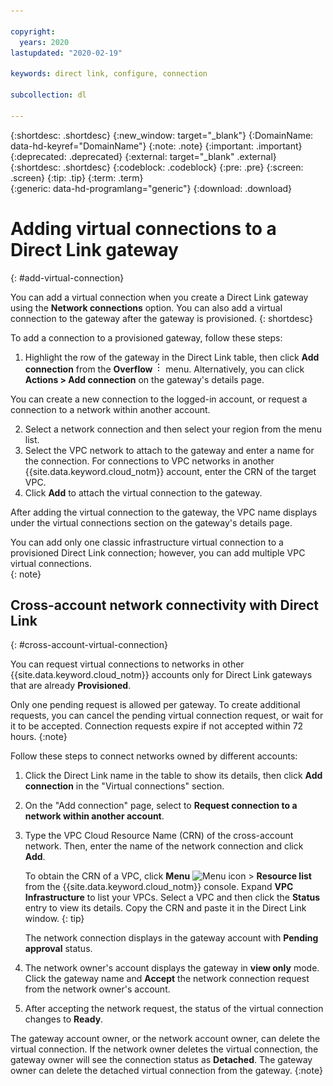 ```yaml
---

copyright:
  years: 2020
lastupdated: "2020-02-19"

keywords: direct link, configure, connection

subcollection: dl

---
```


{:shortdesc: .shortdesc}
{:new_window: target="_blank"}
{:DomainName: data-hd-keyref="DomainName"}
{:note: .note}
{:important: .important}
{:deprecated: .deprecated}
{:external: target="_blank" .external}
{:shortdesc: .shortdesc}
{:codeblock: .codeblock}
{:pre: .pre}
{:screen: .screen}
{:tip: .tip}
{:term: .term}  
{:generic: data-hd-programlang="generic"}
{:download: .download}  

# Adding virtual connections to a Direct Link gateway
{: #add-virtual-connection}

You can add a virtual connection when you create a Direct Link gateway using the **Network connections** option. You can also add a virtual connection to the gateway after the gateway is provisioned.
{: shortdesc}

To add a connection to a provisioned gateway, follow these steps:

1. Highlight the row of the gateway in the Direct Link table, then click **Add connection** from the **Overflow** ![Overflow menu](images/overflow.png) menu. Alternatively, you can click **Actions > Add connection** on the gateway's details page.

You can create a new connection to the logged-in account, or request a connection to a network within another account.

2. Select a network connection and then select your region from the menu list.
3. Select the VPC network to attach to the gateway and enter a name for the connection. For connections to VPC networks in another {{site.data.keyword.cloud_notm}} account, enter the CRN of the target VPC.
4. Click **Add** to attach the virtual connection to the gateway.

After adding the virtual connection to the gateway, the VPC name displays under the virtual connections section on the gateway's details page.

You can add only one classic infrastructure virtual connection to a provisioned Direct Link connection; however, you can add multiple VPC virtual connections.  
{: note}

## Cross-account network connectivity with Direct Link
{: #cross-account-virtual-connection}

You can request virtual connections to networks in other {{site.data.keyword.cloud_notm}} accounts only for Direct Link gateways that are already **Provisioned**.

Only one pending request is allowed per gateway. To create additional requests, you can cancel the pending virtual connection request, or wait for it to be accepted. Connection requests expire if not accepted within 72 hours.
{:note}

Follow these steps to connect networks owned by different accounts:

1. Click the Direct Link name in the table to show its details, then click **Add connection** in the "Virtual connections" section.
2. On the "Add connection" page, select to **Request connection to a network within another account**.
3. Type the VPC Cloud Resource Name (CRN) of the cross-account network. Then, enter the name of the network connection and click **Add**.

   To obtain the CRN of a VPC, click **Menu** ![Menu icon](../icons/icon_hamburger.svg) > **Resource list** from the {{site.data.keyword.cloud_notm}} console. Expand **VPC Infrastructure** to list your VPCs. Select a VPC and then click the **Status** entry to view its details. Copy the CRN and paste it in the Direct Link window.
   {: tip}

   The network connection displays in the gateway account with **Pending approval** status.   
3. The network owner's account displays the gateway in **view only** mode. Click the gateway name and **Accept** the network connection request from the network owner's account.
4. After accepting the network request, the status of the virtual connection changes to **Ready**.

The gateway account owner, or the network account owner, can delete the virtual connection. If the network owner deletes the virtual connection, the gateway owner will see the connection status as **Detached**. The gateway owner can delete the detached virtual connection from the gateway.
{:note}
